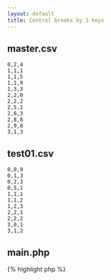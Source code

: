 ```yaml
---
layout: default
title: Control breaks by 3 keys
---
```


## master.csv

	0,2,4
	1,1,1
	1,1,5
	1,1,9
	1,3,3
	2,2,0
	2,2,2
	2,5,1
	2,6,3
	2,8,8
	2,9,0
	3,1,3

## test01.csv

	0,0,9
	0,1,3
	0,2,3
	0,5,1
	1,1,1
	1,1,2
	1,2,3
	2,2,1
	2,2,2
	3,0,1
	3,1,2


## main.php

{% highlight php %}
<?php

$master = fopen('./master.csv', 'r');
$input = fopen('./test01.csv', 'r');
$s1dup = fopen('./step.out', 'w');
$s1uniq = fopen('./step2.out', 'w');

$prevOffset = 0;
$last;
while(($buf = fgets($master)) !== false) {
	$p = explode(",",trim($buf));
	echo implode("\t", $p), PHP_EOL;
	while(($buf2 = fgets($input)) !== false) {
		$last = null;
		$q = explode(",", trim($buf2));
		echo "\t", implode("\t", $q), PHP_EOL;
		if($p[0] == $q[0] and $p[1] == $q[1] and $p[2] == $q[2]) {
			echo "match", PHP_EOL;
			fwrite($s1dup, implode("\t", $q) . PHP_EOL);
			$prevOffset = ftell($input);
			$last = 'm';
			break;
		} elseif ($p[0] == $q[0] and $p[1] == $q[1] and $p[2] < $q[2]) {
			echo "break3", PHP_EOL;
			fwrite($s1uniq, implode("\t", $q) . PHP_EOL);
			fseek($input, $prevOffset);
			$last = 'b';
			break;
		} elseif ($p[0] == $q[0] and $p[1] < $q[1]) {
			echo "break2", PHP_EOL;
			fwrite($s1uniq, implode("\t", $q) . PHP_EOL);
			fseek($input, $prevOffset);
			$last = 'b';
			break;
		} elseif ($p[0] < $q[0]) {
			echo "break1", PHP_EOL;
			fwrite($s1uniq, implode("\t", $q) . PHP_EOL);
			fseek($input, $prevOffset);
			$last = 'b';
			break;
		}
		$prevOffset = ftell($input);
	}

	if(is_null($last)) {
		fwrite($s1uniq, implode("\t", $p) . PHP_EOL);
	}
}
{% endhighlight %}

## The result

	$ php main.php
	0	2	4
		0	0	9
		0	1	3
		0	2	3
		0	5	1
	break2
	1	1	1
		0	5	1
		1	1	1
	match
	1	1	5
		1	1	2
		1	2	3
	break2
	1	1	9
		1	2	3
	break2
	1	3	3
		1	2	3
		2	2	1
	break1
	2	2	0
		2	2	1
	break3
	2	2	2
		2	2	1
		2	2	2
	match
	2	5	1
		3	0	1
	break1
	2	6	3
		3	0	1
	break1
	2	8	8
		3	0	1
	break1
	2	9	0
		3	0	1
	break1
	3	1	3
		3	0	1
		3	1	2

	$ lv step.out
	1       1       1
	2       2       2

	$ lv step2.out
	0       5       1
	1       2       3
	1       2       3
	2       2       1
	2       2       1
	3       0       1
	3       0       1
	3       0       1
	3       0       1
	3       1       3

That's all.

